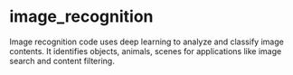# image_recognition
Image recognition code uses deep learning to analyze and classify image contents. It identifies objects, animals, scenes for applications like image search and content filtering.
